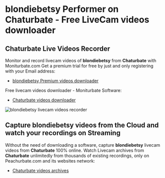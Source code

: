 # blondiebetsy Performer on Chaturbate - Free LiveCam videos downloader

## Chaturbate Live Videos Recorder

Monitor and record livecam videos of **blondiebetsy** from **Chaturbate** with Moniturbate.com
Get a premium trial for free by just and only registering with your Email address:
* [blondiebetsy Premium videos downloader](https://moniturbate.com/request-demo-licence-key.html)

Free livecam videos downloader - Moniturbate Software:
* [Chaturbate videos downloader](https://moniturbate.com/moniturbate-download-software.html)

![blondiebetsy livecam videos recorder](https://peachurnet.com/templates/moniturbate-software.png)


## Capture blondiebetsy videos from the Cloud and watch your recordings on Streaming

Without the need of downloading a software, capture **blondiebetsy** livecam videos from **Chaturbate** 100% online.
Watch Livecam archives from **Chaturbate** unlimitedly from thousands of existing recordings, only on Peachurbate.com and its websites network:
* [Chaturbate videos archives](https://peachurnet.com/)
